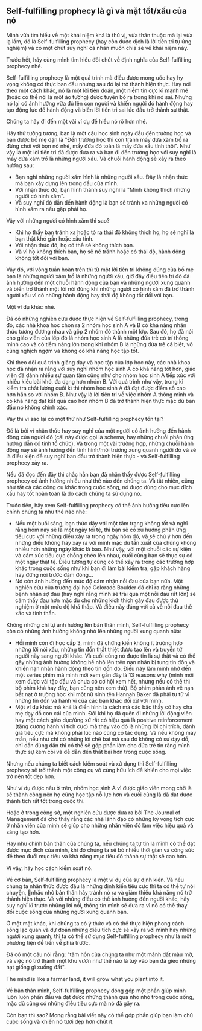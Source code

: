 ## Self-fulfilling prophecy là gì và mặt tốt/xấu của nó

Mình vừa tìm hiểu về một khái niệm khá là thú vị, vừa thân thuộc mà lại vừa lạ lẫm, đó là Self-fulfilling prophecy (hay còn được dịch là lời tiên tri tự ứng nghiệm) và có một chút suy nghĩ cá nhân muốn chia sẻ về khái niệm này.

Trước hết, hãy cùng mình tìm hiểu đôi chút về định nghĩa của Self-fulfilling prophecy nhé.

Self-fulfilling prophecy là một quá trình mà điều được mong ước hay hy vọng không có thực ban đầu nhưng sau đó lại trở thành hiện thực. Hay nói theo một cách khác, nó là một lời tiên đoán, một niềm tin cực kì mạnh mẽ (hoặc có thể nói là một ảo tưởng) được tuyên bố ra trong khi nó sai. Nhưng nó lại có ảnh hưởng vừa đủ lên con người và khiến người đó hành động hay tạo động lực để hành động và biến lời tiên tri sai lúc đầu trở thành sự thật.

Chúng ta hãy đi đến một vài ví dụ để hiểu nó rõ hơn nhé.

Hãy thử tưởng tượng, bạn là một cậu học sinh ngày đầu đến trường học và bạn được bố mẹ dặn là "Đến trường học thì con tránh mấy đứa xăm trổ ra đừng chơi với bọn nó nhé, mấy đứa đó toàn là mấy đứa xấu tính thôi". Như vậy là một lời tiên tri đã được đưa ra và bạn đi đến trường học với suy nghĩ là mấy đứa xăm trổ là những người xấu. Và chuỗi hành động sẽ xảy ra theo hướng sau:

- Bạn nghĩ những người xăm hình là những người xấu. Đây là nhận thức mà bạn xây dựng lên trong đầu của mình.
- Với nhận thức đó, bạn hình thành suy nghĩ là "Mình không thích những người có hình xăm".
- Và suy nghĩ đó dẫn đến hành động là bạn sẽ tránh xa những người có hình xăm ra nếu gặp phải họ.

Vậy với những người có hình xăm thì sao?

- Khi họ thấy bạn tránh xa hoặc tỏ ra thái độ không thích họ, họ sẽ nghĩ là bạn thật khó gần hoặc xấu tính.
- Với nhận thức đó, họ có thể sẽ không thích bạn.
- Và vì họ không thích bạn, họ sẽ né tránh hoặc có thái độ, hành động không tốt đối với bạn.

Vậy đó, với vòng tuần hoàn trên thì từ một lời tiên tri không đúng của bố mẹ bạn là những người xăm trổ là những người xấu, giờ đây điều tiên tri đó đã ảnh hưởng đến một chuỗi hành động của bạn và những người xung quanh và biến trở thành một lời nói đúng khi những người có hình xăm đã trở thành người xấu vì có những hành động hay thái độ không tốt đối với bạn.

Một ví dụ khác nhé.

Đã có những nghiên cứu được thực hiện về Self-fulfilling prophecy, trong đó, các nhà khoa học chọn ra 2 nhóm học sinh A và B có khả năng nhận thức tương đương nhau và gộp 2 nhóm đó thành một lớp. Sau đó, họ đã nói cho giáo viên của lớp đó là nhóm học sinh A là những đứa trẻ có trí thông minh cao và có tiềm năng lớn trong khi nhóm B là những đứa trẻ cá biệt, vô cùng nghịch ngợm và không có khả năng học tập tốt.

Khi theo dõi quá trình giảng dạy và học tập của lớp học này, các nhà khoa học đã nhận ra rằng với suy nghĩ nhóm học sinh A có khả năng tốt hơn, giáo viên đã dành nhiều sự quan tâm cũng như cho nhóm học sinh A tiếp xúc với nhiều kiểu bài khó, đa dạng hơn nhóm B. Với quá trình như vậy, trong kì kiểm tra chất lượng cuối kì thì nhóm học sinh A đã đạt được điểm số cao hơn hẳn so với nhóm B. Như vậy là lời tiên tri về việc nhóm A thông minh và có khả năng đạt kết quả cao hơn nhóm B đã trở thành hiện thực mặc dù ban đầu nó không chính xác.

Vậy thì vì sao lại có một thứ như Self-fulfilling prophecy tồn tại?

Đó là bởi vì nhận thức hay suy nghĩ của một người có ảnh hưởng đến hành động của người đó (cái này được gọi là schema, hay những chuỗi phản ứng hướng dẫn có tính tổ chức). Và trong một vài trường hợp, những chuỗi hành động này sẽ ảnh hưởng đến tình hình/môi trường xung quanh người đó và sẽ là điều kiện để suy nghĩ ban đầu trở thành hiện thực - và Self-fulfilling prophecy xảy ra.

Nếu đã đọc đến đây thì chắc hẳn bạn đã nhận thấy được Self-fulfilling prophecy có ảnh hưởng nhiều như thế nào đến chúng ta. Và tất nhiên, cũng như tất cả các công cụ khác trong cuộc sống, nó được dùng cho mục đích xấu hay tốt hoàn toàn là do cách chúng ta sử dụng nó.

Trước tiên, hãy xem Self-fulfilling prophecy có thể ảnh hưởng tiêu cực lên chính chúng ta như thế nào nhé:

- Nếu một buổi sáng, bạn thức dậy với một tâm trạng không tốt và nghĩ rằng hôm nay sẽ là một ngày tồi tệ, thì bạn sẽ có xu hướng phản ứng tiêu cực với những điều xảy ra trong ngày hôm đó, và sẽ chú ý hơn đến những điều không hay xảy ra với mình mặc dù tần xuất của chúng không nhiều hơn những ngày khác là bao. Như vậy, với một chuỗi các sự kiện và cảm xúc tiêu cực chồng chéo lên nhau, cuối cùng bạn sẽ thực sự có một ngày thật tệ. Điều tương tự cũng có thể xảy ra trong các trường hợp khác trong cuộc sống như khi bạn đi làm bài kiểm tra, gặp khách hàng hay đứng nói trước đám đông...
- Nó còn ảnh hưởng đến mức độ cảm nhận nỗi đau của bạn nữa. Một nghiên cứu của trường đại học Colorado Boulder đã chỉ ra rằng những bệnh nhân sợ đau (hay nghĩ rằng mình sẽ trải qua một nỗi đau rất lớn) sẽ cảm thấy đau hơn mặc dù cho những kích thích gây đau được thử nghiệm ở một mức độ khá thấp. Và điều này đúng với cả về nỗi đau thể xác và tinh thần.

Không những chỉ tự ảnh hưởng lên bản thân mình, Self-fulfilling prophecy còn có những ảnh hưởng không nhỏ lên những người xung quanh nữa:

- Hồi mình còn đi học cấp 3, mình đã chứng kiến không ít trường hợp những lời nói xấu, những tin đồn thất thiệt được tạo lên và truyền từ người này sang người khác. Và cuối cùng nó được tin là sự thật và có thể gây những ảnh hưởng không hề nhỏ lên trên nạn nhân bị tung tin đồn và khiến nạn nhân hành động theo tin đồn đó. Điều này làm mình nhớ đến một series phim mà mình mới xem gần đây là 13 reasons why (mình mới xem được vài tập đầu và chưa có cơ hội xem hết, nhưng nếu có thể thì bộ phim khá hay đấy, bạn cũng nên xem thử). Bộ phim phản ánh về nạn bắt nạt ở trường học khi một nữ sinh tên Hannah Baker đã phải tự tử vì những tin đồn và hành vi của các bạn khác đối xử với mình.
- Một ví dụ khác mà khá là điển hình là cách mà các bậc thầy cô hay cha mẹ dạy dỗ con cái của mình. Đôi khi họ đã quên đi những lời động viên hay một cách giáo dục/ứng xử rất có hiệu quả là positive reinforcement (tăng cường hành vi tích cực) mà thay vào đó là những lời chỉ trích, đánh giá tiêu cực mà không phải lúc nào cũng có tác dụng. Và nếu không may mắn, nếu như chỉ có những lời chê bai mà sau đó không có sự dạy dỗ, chỉ dẫn đúng đắn thì có thể sẽ góp phần làm cho đứa trẻ tin rằng mình thực sự kém cỏi và dễ dẫn đến thất bại hơn trong cuộc sống.

Nhưng nếu chúng ta biết cách kiểm soát và xử dụng thì Self-fulfilling prophecy sẽ trở thành một công cụ vô cùng hữu ích để khiến cho mọi việc trở nên tốt đẹp hơn.

Như ví dụ được nêu ở trên, nhóm học sinh A vì được giáo viên mong chờ là sẽ thành công nên họ cũng học tập nỗ lực hơn và cuối cùng là đã đạt được thành tích rất tốt trong cuộc thi.

Hoặc ở trong công sở, một nghiên cứu được đưa ra bởi The Journal of Management đã cho thấy rằng các nhà lãnh đạo có những kỳ vọng tích cực ở nhân viên của mình sẽ giúp cho những nhân viên đó làm việc hiệu quả và sáng tạo hơn.

Hay như chính bản thân của chúng ta, nếu chúng ta tự tin là mình có thể đạt được mục đích của mình, khi đó chúng ta sẽ bỏ nhiều thời gian và công sức để theo đuổi mục tiêu và khả năng mục tiêu đó thành sự thật sẽ cao hơn.

Vì vậy, hãy học cách kiểm soát nó.

Về cơ bản, Self-fulfilling prophecy là một ví dụ của sự định kiến. Và nếu chúng ta nhận thức được đâu là những định kiến tiêu cực thì ta có thể tự nói chuyện, nhắc nhở bản thân hãy tránh nó ra và giảm thiểu khả năng nó trở thành hiện thực. Và với những điều có thể ảnh hưởng đến người khác, hãy suy nghĩ kĩ trước những lời nói, thông tin mình sẽ đưa ra vì nó có thể thay đổi cuộc sống của những người xung quanh bạn.

Ở một mặt khác, khi chúng ta có ý thức và có thể thực hiện phong cách sống lạc quan và dự đoán những điều tích cực sẽ xảy ra với mình hay những người xung quanh, thì ta có thể sử dụng Self-fulfilling prophecy như là một phương tiện để tiến về phía trước.

Đã có một câu nói rằng: "tâm hồn của chúng ta như một mảnh đất màu mỡ, và việc nó trở thành một khu vườn như thế nào là tuỳ vào bạn đã gieo những hạt giống gì xuống đất".

The mind is like a farmer land, it will grow what you plant into it.

Về bản thân mình, Self-fulfilling prophecy đóng góp một phần giúp mình luôn luôn phấn đấu và đạt được những thành quả nho nhỏ trong cuộc sống, mặc dù cũng có những điều tiêu cực mà nó đã gây ra.

Còn bạn thì sao? Mong rằng bài viết này có thể góp phần giúp bạn làm chủ cuộc sống và khiến nó tươi đẹp hơn chút ít.